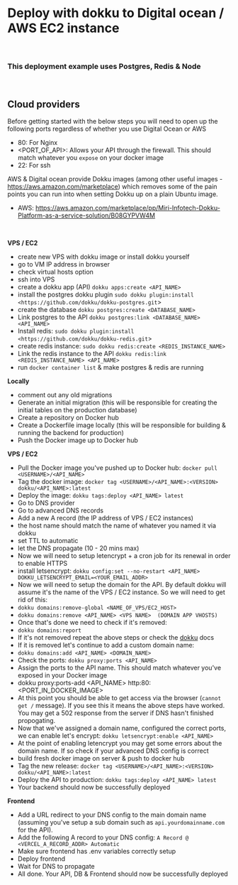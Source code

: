 # Deploy with dokku to Digital ocean / AWS EC2 instance 

&nbsp;

### This deployment example uses Postgres, Redis & Node 


&nbsp;


## Cloud providers

Before getting started with the below steps you will need to open up the following ports regardless of whether you use Digital Ocean or AWS

- 80: For Nginx 
- <PORT_OF_API>: Allows your API through the firewall. This should match whatever you `expose` on your docker image
- 22: For ssh 

AWS & Digital ocean provide Dokku images (among other useful images - https://aws.amazon.com/marketplace) which removes some of the pain points you can run into when setting Dokku up on a plain Ubuntu image. 

* AWS: https://aws.amazon.com/marketplace/pp/Miri-Infotech-Dokku-Platform-as-a-service-solution/B08GYPVW4M 
 

&nbsp;

**VPS / EC2**
- create new VPS with dokku image or install dokku yourself 
- go to VM IP address in browser
- check virtual hosts option
- ssh into VPS
- create a dokku app (API) `dokku apps:create <API_NAME>`
- install the postgres dokku plugin `sudo dokku plugin:install <https://github.com/dokku/dokku-postgres.git`>
- create the database `dokku postgres:create <DATABASE_NAME>`
- Link postgres to the API `dokku postgres:link <DATABASE_NAME> <API_NAME>`
- Install redis: `sudo dokku plugin:install <https://github.com/dokku/dokku-redis.git`>
- create redis instance: `sudo dokku redis:create <REDIS_INSTANCE_NAME>`
- Link the redis instance to the API `dokku redis:link <REDIS_INSTANCE_NAME> <API_NAME>`
- run `docker container list` & make postgres & redis are running


**Locally** 
* comment out any old migrations 
* Generate an initial migration (this will be responsible for creating the initial tables on the production database)  
* Create a repository on Docker hub 
* Create a Dockerfile image locally (this will be responsible for building & running the backend for production)
* Push the Docker image up to Docker hub


**VPS / EC2** 
* Pull the Docker image you've pushed up to Docker hub: `docker pull <USERNAME>/<API_NAME>`
* Tag the docker image: `docker tag <USERNAME>/<API_NAME>:<VERSION> dokku/<API_NAME>:latest`
* Deploy the image: `dokku tags:deploy <API_NAME> latest`
* Go to DNS provider
* Go to advanced DNS records 
* Add a new A record (the IP address of VPS / EC2 instances)
* the host name should match the name of whatever you named it via dokku 
* set TTL to automatic 
* let the DNS propagate (10 - 20 mins max)
* Now we will need to setup letencrypt + a cron job for its renewal in order to enable HTTPS
* install letsencrypt: `dokku config:set --no-restart <API_NAME> DOKKU_LETSENCRYPT_EMAIL=<YOUR_EMAIL_ADDR>`
* Now we will need to setup the domain for the API. By default dokku will assume it's the name of the VPS / EC2 instance. So we will need to get rid of this: 
* `dokku domains:remove-global <NAME_OF_VPS/EC2_HOST>`
* `dokku domains:remove <API_NAME> <VPS NAME>  (DOMAIN APP VHOSTS)`
* Once that's done we need to check if it's removed: 
* `dokku domains:report`
* If it's not removed repeat the above steps or check the <a href="https://dokku.com/docs/getting-started/installation/">dokku</a> docs 
* If it is removed let's continue to add a custom domain name:
* `dokku domains:add <API_NAME> <DOMAIN_NAME>`
* Check the ports: `dokku proxy:ports <API_NAME>`
* Assign the ports to the API name. This should match whatever you've exposed in your Docker image
* dokku proxy:ports-add <API_NAME> http:80:<PORT_IN_DOCKER_IMAGE>
* At this point you should be able to get access via the browser (`cannot get /` message). If you see this it means the above steps have worked. You may get a 502 response from the server if DNS hasn't finished propogating.
* Now that we've assigned a domain name, configured the correct ports, we can enable let's encrypt:  `dokku letsencrypt:enable <API_NAME>`
* At the point of enabling letencrypt you may get some errors about the domain name. If so check if your advanced DNS config is correct
* build fresh docker image on server & push to docker hub
* Tag the new release: `docker tag <USERNAME>/<API_NAME>:<VERSION> dokku/<API_NAME>:latest`
* Deploy the API to production: `dokku tags:deploy <API_NAME> latest`
* Your backend should now be successfully deployed

**Frontend**
* Add a URL redirect to your DNS config to the main domain name (assuming you've setup a sub domain such as `api.yourdomainname.com` for the API).
* Add the following A record to your DNS config: `A Record @ <VERCEL_A_RECORD_ADDR> Automatic`
* Make sure frontend has .env variables correctly setup 
* Deploy frontend 
* Wait for DNS to propagate 
* All done. Your API, DB & Frontend should now be successfully deployed
